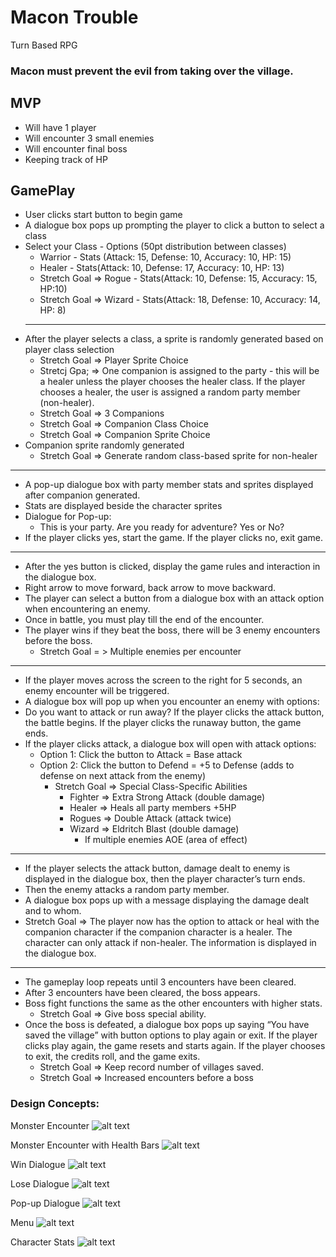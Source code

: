 # Macon Trouble
Turn Based RPG

### Macon must prevent the evil from taking over the village.

## MVP
* Will have 1 player
* Will encounter 3 small enemies
* Will encounter final boss
* Keeping track of HP

## GamePlay

* User clicks start button to begin game
* A dialogue box pops up prompting the player to click a button to select a class
* Select your Class - Options (50pt distribution between classes)
  * Warrior - Stats (Attack: 15, Defense: 10,  Accuracy: 10, HP: 15)
  * Healer - Stats(Attack: 10, Defense: 17, Accuracy: 10, HP: 13)
   * Stretch Goal => Rogue - Stats(Attack: 10, Defense: 15, Accuracy: 15, HP:10)
   * Stretch Goal => Wizard - Stats(Attack: 18, Defense: 10, Accuracy: 14, HP: 8)
  ---
* After the player selects a class, a sprite is randomly generated based on player class selection
  * Stretch Goal => Player Sprite Choice
  * Stretcj Gpa; =>  One companion is assigned to the party - this will be a healer unless the player chooses the healer class. If the player chooses a healer, the user is assigned a random party member (non-healer).
  * Stretch Goal => 3 Companions
  * Stretch Goal => Companion Class Choice
  * Stretch Goal => Companion Sprite Choice
* Companion sprite randomly generated
  * Stretch Goal => Generate random class-based sprite for non-healer
---
* A pop-up dialogue box with party member stats and sprites displayed after companion generated. 
* Stats are displayed beside the character sprites
* Dialogue for Pop-up:
  * This is your party. Are you ready for adventure? Yes or No?
* If the player clicks yes, start the game. If the player clicks no, exit game.
---
* After the yes button is clicked, display the game rules and interaction in the dialogue box.
* Right arrow to move forward, back arrow to move backward.  
* The player can select a button from a dialogue box with an attack option when encountering an enemy.
* Once in battle, you must play till the end of the encounter.
* The player wins if they beat the boss, there will be 3 enemy encounters before the boss.
  * Stretch Goal = > Multiple enemies per encounter
---
* If the player moves across the screen to the right for 5 seconds, an enemy encounter will be triggered.
* A dialogue box will pop up when you encounter an enemy with options:
* Do you want to attack or run away? If the player clicks the attack button, the battle begins. If the player clicks the runaway button, the game ends.
* If the player clicks attack, a dialogue box will open with attack options:
  * Option 1: Click the button to Attack = Base attack
  * Option 2: Click the button to Defend = +5 to Defense (adds to defense on next attack from the enemy)
    * Stretch Goal => Special Class-Specific Abilities
      * Fighter => Extra Strong Attack (double damage)
      * Healer => Heals all party members +5HP
      * Rogues => Double Attack (attack twice)
      * Wizard => Eldritch Blast (double damage)
        * If multiple enemies AOE (area of effect)
---
* If the player selects the attack button, damage dealt to enemy is displayed in the dialogue box, then the player character’s turn ends.
* Then the enemy attacks a random party member.
* A dialogue box pops up with a message displaying the damage dealt and to whom.
 * Stretch Goal =>  The player now has the option to attack or heal with the companion character if the companion character is a healer. The character can only attack if non-healer. The information is displayed in the dialogue box.
---
* The gameplay loop repeats until 3 encounters have been cleared. 
* After 3 encounters have been cleared, the boss appears.
* Boss fight functions the same as the other encounters with higher stats.
  * Stretch Goal => Give boss special ability.
* Once the boss is defeated, a dialogue box pops up saying “You have saved the village” with button options to play again or exit. If the player clicks play again, the game resets and starts again. If the player chooses to exit, the credits roll, and the game exits. 
  * Stretch Goal => Keep record number of villages saved.
  * Stretch Goal => Increased encounters before a boss

### Design Concepts: 

Monster Encounter
![alt text](img/macon-trouble-monster-encounter.jpg "Macon Trouble Monster Encounter")

Monster Encounter with Health Bars
![alt text](img/macon-trouble-health-bars.jpg "Macon Trouble Monster Encounter")

Win Dialogue
![alt text](img/macon-trouble-win.jpg "Macon Trouble Monster Encounter")

Lose Dialogue
![alt text](img/macon-trouble-lose.jpg "Macon Trouble Monster Encounter")

Pop-up Dialogue
![alt text](img/macon-trouble-pop-up-dialogue.jpg "Macon Trouble Monster Encounter")

Menu
![alt text](img/macon-trouble-menu-options.jpg "Macon Trouble Monster Encounter")

Character Stats
![alt text](img/macon-trouble-character-stats.jpg "Macon Trouble Monster Encounter")
